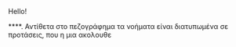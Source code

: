 Hello!

****. Αντίθετα στο πεζογράφημα τα νοήματα είναι διατυπωμένα σε προτάσεις, που η μια ακολουθε
